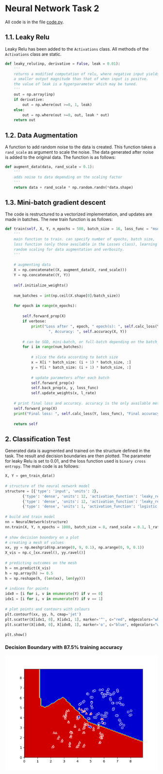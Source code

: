 # Neural Network Task 2

All code is in the file [code.py](https://github.com/saadejazz/mlp_simple/blob/master/code.py).  

## 1.1. Leaky Relu  

Leaky Relu has been added to the ```Activations``` class. All methods of the ```Activations``` class are static.  

```python
def leaky_relu(inp, derivative = False, leak = 0.01):
    '''
    returns a modified computation of relu, where negative input yields
    a smaller output magnitude than that of when input is positve.
    the value of leak is a hyperparameter which may be tuned. 
    '''
    out = np.array(inp)
    if derivative:
        out = np.where(out >=0, 1, leak)
    else:
        out = np.where(out >=0, out, leak * out)
    return out
```

## 1.2. Data Augmentation  

A function to add random noise to the data is created. This function takes a ```rand_scale``` as argument to scale the noise. The data generated after noise is added to the original data. The function is as follows:  

```python
def augment_data(data, rand_scale = 0.1):
    '''
    adds noise to data depending on the scaling factor
    '''
    return data + rand_scale * np.random.randn(*data.shape)
```  

## 1.3. Mini-batch gradient descent  

The code is restructured to a vectorized implementation, and updates are made in batches. The new train function is as follows:  

```python
def train(self, X, Y, n_epochs = 500, batch_size = 16, loss_func = "mse", l_rate = 0.001, rand_scale = 0.1, verbose = True):
    '''
    main function to train. can specify number of epochs, batch size, 
    loss function (only those available in the Losses class), learning rate,
    random scaling for data augmentation and verbosity.
    '''
    
    # augmenting data
    X = np.concatenate((X, augment_data(X, rand_scale)))
    Y = np.concatenate((Y, Y))
    
    self.initialize_weights()
    
    num_batches = int(np.ceil(X.shape[0]/batch_size))
    
    for epoch in range(n_epochs):
        
        self.forward_prop(X)
        if verbose:
            print("Loss after ", epoch, " epoch(s): ", self.calc_loss(Y, loss_func),\
                    ", Accuracy: ", self.accuracy(X, Y))
        
        # can be SGD, mini-batch, or full-batch depending on the batch_size parameter
        for i in range(num_batches):
            
            # slice the data according to batch size
            x = X[i * batch_size: (i + 1) * batch_size, :]
            y = Y[i * batch_size: (i + 1) * batch_size, :]
            
            # update parameters after each batch
            self.forward_prop(x)
            self.back_prop(x, y, loss_func)
            self.update_weights(x, l_rate)
    
    # print final loss and accuracy. accuracy is the only available metric
    self.forward_prop(X)
    print("Final loss: ", self.calc_loss(Y, loss_func), "Final accuracy: ", self.accuracy(X, Y))
    
    return self
```

## 2. Classification Test  

Generated data is augmented and trained on the structure defined in the task. The result and decision boundaries are then plotted. The parameter for leaky Relu is set to 0.01, and the loss function used is ```binary cross entropy```. The main code is as follows:  

```python
X, Y = gen_train_data()
    
# structure of the neural network model
structure = [{'type': 'input', 'units': 2},
        {'type': 'dense', 'units': 12, 'activation_function': 'leaky_relu', 'bias': True},
        {'type': 'dense', 'units': 12, 'activation_function': 'leaky_relu', 'bias': True},
        {'type': 'dense', 'units': 1, 'activation_function': 'logistic', 'bias': True}]

# build and train model
nn = NeuralNetwork(structure)
nn.train(X, Y, n_epochs = 1000, batch_size = 8, rand_scale = 0.1, l_rate = 0.001, loss_func = "binary_cross_entropy")

# show decision boundary on a plot
# creating a mesh of values
xx, yy = np.meshgrid(np.arange(0, 9, 0.1), np.arange(0, 9, 0.1))
X_vis = np.c_[xx.ravel(), yy.ravel()]

# predicting outcomes on the mesh
h = nn.predict(X_vis)
h = np.array(h) >= 0.5
h = np.reshape(h, (len(xx), len(yy)))

# indices for points
idx0 = [i for i, v in enumerate(Y) if v == 0]
idx1 = [i for i, v in enumerate(Y) if v == 1]

# plot points and contours with colours
plt.contourf(xx, yy, h, cmap='jet')
plt.scatter(X[idx1, 0], X[idx1, 1], marker='^', c="red", edgecolors="white", label="class 1")
plt.scatter(X[idx0, 0], X[idx0, 1], marker='o', c="blue", edgecolors="white", label="class 0")

plt.show()
```

### Decision Boundary with 87.5% training accuracy  

![Decision Boundary](https://github.com/saadejazz/mlp_simple/blob/master/decision_boundary.png)  